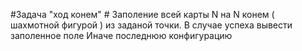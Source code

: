 #Задача "ход конем" #
Заполение всей карты N на N конем ( шахмотной фигурой ) из заданой точки.
В случае успеха
  вывести заполенное поле
Иначе
  последнюю конфигурацию
  

